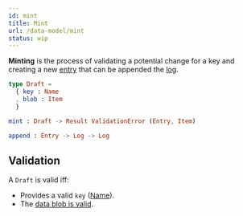 ```yaml
---
id: mint
title: Mint
url: /data-model/mint
status: wip
---
```


**Minting** is the process of validating a potential change for a key and
creating a new [entry](/glossary/entry) that can be appended the
[log](/glossary/log).

```elm
type Draft =
  { key : Name
  , blob : Item
  }

mint : Draft -> Result ValidationError (Entry, Item)

append : Entry -> Log -> Log
```

## Validation

A `Draft` is valid iff:

* Provides a valid `key` ([Name](/datatypes/name)).
* The [data blob is valid](/glossary/item#validate).
